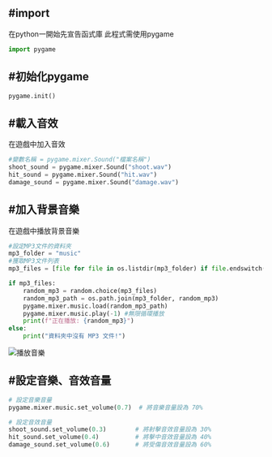 ## #import
在python一開始先宣告函式庫
此程式需使用pygame
```python
import pygame
```
## #初始化pygame
```python
pygame.init()
```
## #載入音效
在遊戲中加入音效
```python
#變數名稱 = pygame.mixer.Sound("檔案名稱")
shoot_sound = pygame.mixer.Sound("shoot.wav")
hit_sound = pygame.mixer.Sound("hit.wav")
damage_sound = pygame.mixer.Sound("damage.wav")
```
## #加入背景音樂
在遊戲中播放背景音樂
```python
#設定MP3文件的資料夾
mp3_folder = "music"
#獲取MP3文件列表
mp3_files = [file for file in os.listdir(mp3_folder) if file.endswitch(".mp3")]

if mp3_files:
    random_mp3 = random.choice(mp3_files)
    random_mp3_path = os.path.join(mp3_folder, random_mp3)
    pygame.mixer.music.load(random_mp3_path)
    pygame.mixer.music.play(-1) #無限循環播放
    print(f"正在播放: {random_mp3}")
else:
    print("資料夾中沒有 MP3 文件!")
```
![播放音樂](https://drive.google.com/file/d/15JMAvDDhNdLbZC3gfDu42VbImIfE96tH/view?usp=sharing)
## #設定音樂、音效音量
```python
# 設定音樂音量
pygame.mixer.music.set_volume(0.7)  # 將音樂音量設為 70%

# 設定音效音量
shoot_sound.set_volume(0.3)        # 將射擊音效音量設為 30%
hit_sound.set_volume(0.4)          # 將擊中音效音量設為 40%
damage_sound.set_volume(0.6)       # 將受傷音效音量設為 60%
```
